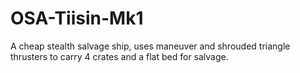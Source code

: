 # OSA-Tiisin-Mk1
A cheap stealth salvage ship, uses maneuver and shrouded triangle thrusters to carry 4 crates and a flat bed for salvage.
